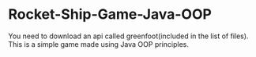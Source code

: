 # Rocket-Ship-Game-Java-OOP
You need to download an api called greenfoot(included in the list of files). This is a simple game made using Java OOP principles.
